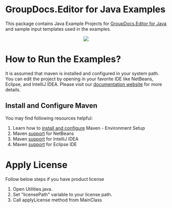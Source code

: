 # GroupDocs.Editor for Java Examples

This package contains Java Example Projects for [GroupDocs.Editor for Java](https://products.groupdocs.com/editor/java) and sample input templates used in the examples.

<p align="center">

  <a title="Download complete GroupDocs.Editor for Java source code" href="https://github.com/groupdocs-editor/GroupDocs.Editor-for-Java/archive/master.zip"> 
    <img src="https://camo.githubusercontent.com/11839cd752a2d367f3149c7bee1742b68e4a4d37/68747470733a2f2f7261772e6769746875622e636f6d2f4173706f73654578616d706c65732f6a6176612d6578616d706c65732d64617368626f6172642f6d61737465722f696d616765732f646f776e6c6f61645a69702d427574746f6e2d4c617267652e706e67" data-canonical-src="https://raw.github.com/AsposeExamples/java-examples-dashboard/master/images/downloadZip-Button-Large.png" style="max-width:100%;">
  </a>
</p>

# How to Run the Examples?

It is assumed that maven is installed and configured in your system path. You can edit the project by opening in your favorite IDE like NetBeans, Eclipse, and IntelliJ IDEA. Please visit our [documentation website](https://docs.groupdocs.com/display/editorjava/How+to+Run+Examples) for more details.

## Install and Configure Maven

You may find following resources helpful:

1. Learn how to <a href="http://www.tutorialspoint.com/maven/maven_environment_setup.htm">install and configure</a> Maven - Environment Setup
2. Maven <a href="http://www.tutorialspoint.com/maven/maven_netbeans.htm">support</a> for NetBeans
3. Maven <a href="http://www.tutorialspoint.com/maven/maven_intellij_idea.htm">support</a> for IntelliJ IDEA
4. Maven <a href="http://www.tutorialspoint.com/maven/maven_eclispe_ide.htm">support</a> for Eclipse IDE

# Apply License

Follow below steps if you have product license 

1. Open Utilities.java.
2. Set "licensePath" variable to your license path.
3. Call applyLicense method from MainClass
